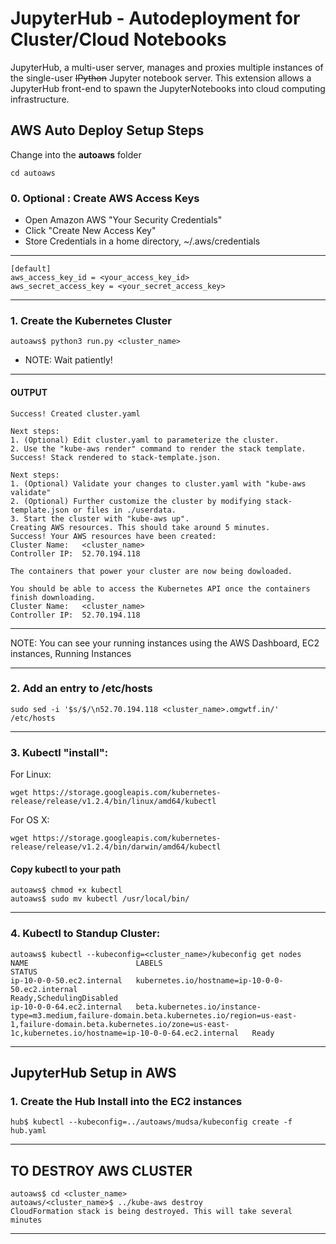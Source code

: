 # JupyterHub - Autodeployment for Cluster/Cloud Notebooks
JupyterHub, a multi-user server, manages and proxies multiple instances of the single-user <del>IPython</del> Jupyter notebook server. 
This extension allows a JupyterHub front-end to spawn the JupyterNotebooks into cloud computing infrastructure.

## AWS Auto Deploy Setup Steps

Change into the __autoaws__ folder

    cd autoaws
 
### 0. Optional : Create AWS Access Keys
  * Open Amazon AWS "Your Security Credentials"
  * Click "Create New Access Key"
  * Store Credentials in a home directory, ~/.aws/credentials
-------
    [default]
    aws_access_key_id = <your_access_key_id>
    aws_secret_access_key = <your_secret_access_key>
-------

### 1. Create the Kubernetes Cluster
    autoaws$ python3 run.py <cluster_name>
 * NOTE: Wait patiently! 
    
--------------
####  OUTPUT 

    Success! Created cluster.yaml
    
    Next steps:
    1. (Optional) Edit cluster.yaml to parameterize the cluster.
    2. Use the "kube-aws render" command to render the stack template.
    Success! Stack rendered to stack-template.json.
    
    Next steps:
    1. (Optional) Validate your changes to cluster.yaml with "kube-aws validate"
    2. (Optional) Further customize the cluster by modifying stack-template.json or files in ./userdata.
    3. Start the cluster with "kube-aws up".
    Creating AWS resources. This should take around 5 minutes.
    Success! Your AWS resources have been created:
    Cluster Name:	<cluster_name>
    Controller IP:	52.70.194.118
    
    The containers that power your cluster are now being dowloaded.
    
    You should be able to access the Kubernetes API once the containers finish downloading.
    Cluster Name:	<cluster_name>
    Controller IP:	52.70.194.118

----------------------
  NOTE: You can see your running instances using the AWS Dashboard, EC2 instances, Running Instances

----------------------
### 2. Add an entry to /etc/hosts

    sudo sed -i '$s/$/\n52.70.194.118 <cluster_name>.omgwtf.in/' /etc/hosts

----------------------

### 3. Kubectl "install":
For Linux:

```
wget https://storage.googleapis.com/kubernetes-release/release/v1.2.4/bin/linux/amd64/kubectl
```

For OS X:

```
wget https://storage.googleapis.com/kubernetes-release/release/v1.2.4/bin/darwin/amd64/kubectl
```

#### Copy kubectl to your path

    autoaws$ chmod +x kubectl
    autoaws$ sudo mv kubectl /usr/local/bin/


----------------------
### 4. Kubectl to Standup Cluster:
    
    autoaws$ kubectl --kubeconfig=<cluster_name>/kubeconfig get nodes
    NAME                        LABELS                                                                                                                                                                                             STATUS
    ip-10-0-0-50.ec2.internal   kubernetes.io/hostname=ip-10-0-0-50.ec2.internal                                                                                                                                                   Ready,SchedulingDisabled
    ip-10-0-0-64.ec2.internal   beta.kubernetes.io/instance-type=m3.medium,failure-domain.beta.kubernetes.io/region=us-east-1,failure-domain.beta.kubernetes.io/zone=us-east-1c,kubernetes.io/hostname=ip-10-0-0-64.ec2.internal   Ready
    
----------------------


## JupyterHub Setup in AWS

### 1. Create the Hub Install into the EC2 instances

    hub$ kubectl --kubeconfig=../autoaws/mudsa/kubeconfig create -f hub.yaml











--------------
## TO DESTROY AWS CLUSTER

    autoaws$ cd <cluster_name>	
    autoaws/<cluster_name>$ ../kube-aws destroy
    CloudFormation stack is being destroyed. This will take several minutes

----------------------------



